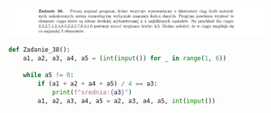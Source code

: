 ![Zadanie 38](../../srt/zbior_zadan/38.png)
```python
def Zadanie_38():
    a1, a2, a3, a4, a5 = (int(input()) for _ in range(1, 6))

    while a5 != 0:
        if (a1 + a2 + a4 + a5) / 4 == a3:
            print(f"srednia:{a3}")
        a1, a2, a3, a4, a5 = a2, a3, a4, a5, int(input())

```